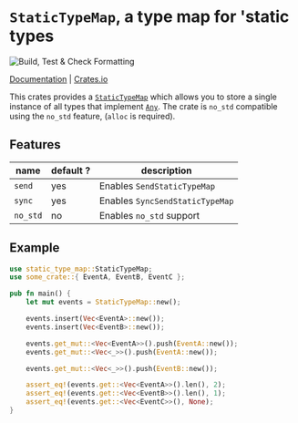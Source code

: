 # `StaticTypeMap`, a type map for 'static types

![Build, Test & Check Formatting](https://github.com/malobre/static_type_map/workflows/Build,%20Test%20&%20Check%20Formatting/badge.svg?branch=master)

[Documentation](https://docs.rs/static_type_map/) |
[Crates.io](https://crates.io/crates/static_type_map)

This crates provides a
[`StaticTypeMap`](https://docs.rs/static_type_map/latest/static_type_map/struct.StaticTypeMap.html)
which allows you to store a single instance of all types that implement
[`Any`](https://doc.rust-lang.org/std/any/trait.Any.html). The crate is `no_std`
compatible using the `no_std` feature, (`alloc` is required).

## Features

| name     | default ? | description                     |
| -------- | --------- | ------------------------------- |
| `send`   | yes       | Enables `SendStaticTypeMap`     |
| `sync`   | yes       | Enables `SyncSendStaticTypeMap` |
| `no_std` | no        | Enables `no_std` support        |

## Example

```rust
use static_type_map::StaticTypeMap;
use some_crate::{ EventA, EventB, EventC };

pub fn main() {
    let mut events = StaticTypeMap::new();

    events.insert(Vec<EventA>::new());
    events.insert(Vec<EventB>::new());

    events.get_mut::<Vec<EventA>>().push(EventA::new());
    events.get_mut::<Vec<_>>().push(EventA::new());

    events.get_mut::<Vec<_>>().push(EventB::new());

    assert_eq!(events.get::<Vec<EventA>>().len(), 2);
    assert_eq!(events.get::<Vec<EventB>>().len(), 1);
    assert_eq!(events.get::<Vec<EventC>>(), None);
}
```
